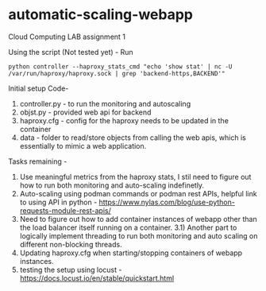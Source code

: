 # automatic-scaling-webapp
Cloud Computing LAB assignment 1

Using the script (Not tested yet) -
Run
```
python controller --haproxy_stats_cmd "echo 'show stat' | nc -U /var/run/haproxy/haproxy.sock | grep 'backend-https,BACKEND'"
```
Initial setup Code-
1) controller.py - to run the monitoring and autoscaling
2) objst.py - provided web api for backend
3) haproxy.cfg - config for the haproxy needs to be updated in the container
4) data - folder to read/store objects from calling the web apis, which is essentially to mimic a web application.


Tasks remaining -
1) Use meaningful metrics from the haproxy stats, <Raashid>I stil need to figure out how to run both monitoring and auto-scaling indefinetly.
2) Auto-scaling using podman commands or podman rest APIs, helpful link to using API in python - https://www.nylas.com/blog/use-python-requests-module-rest-apis/
3) Need to figure out how to add container instances of webapp other than the load balancer itself running on a container.
3.1) Another part to logically implement threading to run both monitoring and auto scaling on different non-blocking threads.
4) Updating haproxy.cfg when starting/stopping containers of webapp instances.
5) testing the setup using locust - https://docs.locust.io/en/stable/quickstart.html